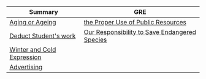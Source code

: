 Summary | GRE 
--|--
[Aging or Ageing](Summary/Aging_or_Ageing.md) | [the Proper Use of Public Resources](GRE/the_Proper_Use_of_Public_Resources.md)
[Deduct Student's work](Summary/Deduct_Student's_work.md) | [Our Responsibility to Save Endangered Species](GRE/Our_Responsibility_to_Save_Endangered_Species.md)
[Winter and Cold Expression](Summary/Winter_and_Cold_Expression.md) |
[Advertising](Summary/Advertising.md) |
